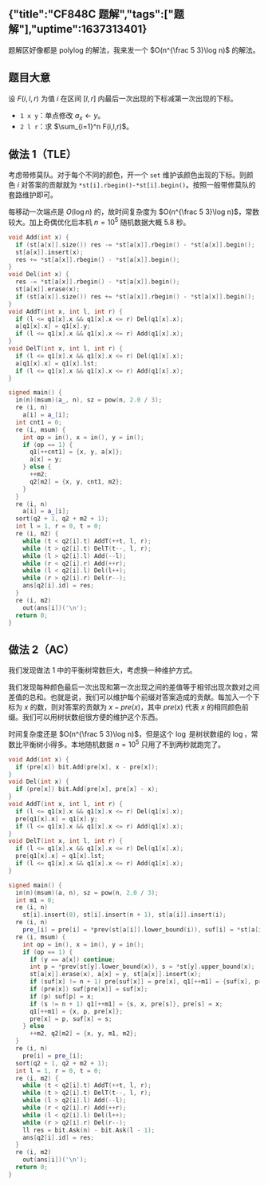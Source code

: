 {"title":"CF848C 题解","tags":["题解"],"uptime":1637313401}
---
题解区好像都是 polylog 的解法，我来发一个 $O(n^{\frac 5 3}\log n)$ 的解法。

## 题目大意

设 $F(i,l,r)$ 为值 $i$ 在区间 $[l,r]$ 内最后一次出现的下标减第一次出现的下标。

- `1 x y`：单点修改 $a_x \gets y$。
- `2 l r`：求 $\sum_{i=1}^n F(i,l,r)$。

## 做法 1（TLE）

考虑带修莫队。对于每个不同的颜色，开一个 `set` 维护该颜色出现的下标。则颜色 $i$ 对答案的贡献就为 `*st[i].rbegin()-*st[i].begin()`。按照一般带修莫队的套路维护即可。

每移动一次端点是 $O(\log n)$ 的，故时间复杂度为 $O(n^{\frac 5 3}\log n)$，常数较大。加上奇偶优化后本机 $n=10^5$ 随机数据大概 $5.8$ 秒。

```cpp
void Add(int x) {
  if (st[a[x]].size()) res -= *st[a[x]].rbegin() - *st[a[x]].begin();
  st[a[x]].insert(x);
  res += *st[a[x]].rbegin() - *st[a[x]].begin();
}
void Del(int x) {
  res -= *st[a[x]].rbegin() - *st[a[x]].begin();
  st[a[x]].erase(x);
  if (st[a[x]].size()) res += *st[a[x]].rbegin() - *st[a[x]].begin();
}
void AddT(int x, int l, int r) {
  if (l <= q1[x].x && q1[x].x <= r) Del(q1[x].x);
  a[q1[x].x] = q1[x].y;
  if (l <= q1[x].x && q1[x].x <= r) Add(q1[x].x);
}
void DelT(int x, int l, int r) {
  if (l <= q1[x].x && q1[x].x <= r) Del(q1[x].x);
  a[q1[x].x] = q1[x].lst;
  if (l <= q1[x].x && q1[x].x <= r) Add(q1[x].x);
}

signed main() {
  in(n)(msum)(a_, n), sz = pow(n, 2.0 / 3);
  re (i, n)
    a[i] = a_[i];
  int cnt1 = 0;
  re (i, msum) {
    int op = in(), x = in(), y = in();
    if (op == 1) {
      q1[++cnt1] = {x, y, a[x]};
      a[x] = y;
    } else {
      ++m2;
      q2[m2] = {x, y, cnt1, m2};
    }
  }
  re (i, n)
    a[i] = a_[i];
  sort(q2 + 1, q2 + m2 + 1);
  int l = 1, r = 0, t = 0;
  re (i, m2) {
    while (t < q2[i].t) AddT(++t, l, r);
    while (t > q2[i].t) DelT(t--, l, r);
    while (l > q2[i].l) Add(--l);
    while (r < q2[i].r) Add(++r);
    while (l < q2[i].l) Del(l++);
    while (r > q2[i].r) Del(r--);
    ans[q2[i].id] = res;
  }
  re (i, m2)
    out(ans[i])('\n');
  return 0;
}
```

## 做法 2（AC）

我们发现做法 1 中的平衡树常数巨大，考虑换一种维护方式。

我们发现每种颜色最后一次出现和第一次出现之间的差值等于相邻出现次数对之间差值的总和。也就是说，我们可以维护每个前缀对答案造成的贡献。每加入一个下标为 $x$ 的数，则对答案的贡献为 $x-pre(x)$，其中 $pre(x)$ 代表 $x$ 的相同颜色前缀。我们可以用树状数组很方便的维护这个东西。

时间复杂度还是 $O(n^{\frac 5 3}\log n)$，但是这个 $\log$ 是树状数组的 $\log$，常数比平衡树小得多。本地随机数据 $n=10^5$ 只用了不到两秒就跑完了。

```cpp
void Add(int x) {
  if (pre[x]) bit.Add(pre[x], x - pre[x]);
}
void Del(int x) {
  if (pre[x]) bit.Add(pre[x], pre[x] - x);
}
void AddT(int x, int l, int r) {
  if (l <= q1[x].x && q1[x].x <= r) Del(q1[x].x);
  pre[q1[x].x] = q1[x].y;
  if (l <= q1[x].x && q1[x].x <= r) Add(q1[x].x);
}
void DelT(int x, int l, int r) {
  if (l <= q1[x].x && q1[x].x <= r) Del(q1[x].x);
  pre[q1[x].x] = q1[x].lst;
  if (l <= q1[x].x && q1[x].x <= r) Add(q1[x].x);
}

signed main() {
  in(n)(msum)(a, n), sz = pow(n, 2.0 / 3);
  int m1 = 0;
  re (i, n)
    st[i].insert(0), st[i].insert(n + 1), st[a[i]].insert(i);
  re (i, n)
    pre_[i] = pre[i] = *prev(st[a[i]].lower_bound(i)), suf[i] = *st[a[i]].upper_bound(i);
  re (i, msum) {
    int op = in(), x = in(), y = in();
    if (op == 1) {
      if (y == a[x]) continue;
      int p = *prev(st[y].lower_bound(x)), s = *st[y].upper_bound(x);
      st[a[x]].erase(x), a[x] = y, st[a[x]].insert(x);
      if (suf[x] != n + 1) pre[suf[x]] = pre[x], q1[++m1] = {suf[x], pre[suf[x]], x};
      if (pre[x]) suf[pre[x]] = suf[x];
      if (p) suf[p] = x;
      if (s != n + 1) q1[++m1] = {s, x, pre[s]}, pre[s] = x;
      q1[++m1] = {x, p, pre[x]};
      pre[x] = p, suf[x] = s;
    } else
      ++m2, q2[m2] = {x, y, m1, m2};
  }
  re (i, n)
    pre[i] = pre_[i];
  sort(q2 + 1, q2 + m2 + 1);
  int l = 1, r = 0, t = 0;
  re (i, m2) {
    while (t < q2[i].t) AddT(++t, l, r);
    while (t > q2[i].t) DelT(t--, l, r);
    while (l > q2[i].l) Add(--l);
    while (r < q2[i].r) Add(++r);
    while (l < q2[i].l) Del(l++);
    while (r > q2[i].r) Del(r--);
    ll res = bit.Ask(n) - bit.Ask(l - 1);
    ans[q2[i].id] = res;
  }
  re (i, m2)
    out(ans[i])('\n');
  return 0;
}
```

